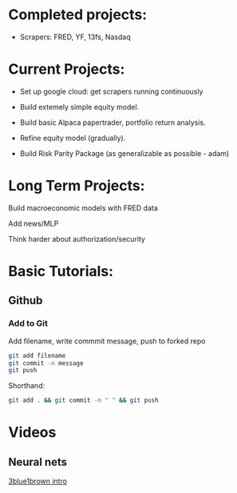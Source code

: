 # Completed projects:
* Scrapers: FRED, YF, 13fs, Nasdaq



# Current Projects:
* Set up google cloud: get scrapers running continuously

* Build extemely simple equity model.
* Build basic Alpaca papertrader, portfolio return analysis.
* Refine equity model (gradually).

* Build Risk Parity Package (as generalizable as possible - adam)



# Long Term Projects:
Build macroeconomic models with FRED data

Add news/MLP

Think harder about authorization/security


# Basic Tutorials:
## Github
### Add to Git
Add filename, write commmit message, push to forked repo
```bash
git add filename
git commit -m message
git push
```

Shorthand:
```bash 
git add . && git commit -m " " && git push
```


# Videos
## Neural nets
[3blue1brown intro](https://www.youtube.com/watch?v=aircAruvnKk)

